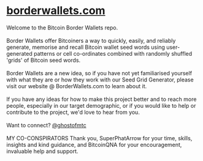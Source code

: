 # <a href="https://borderwallets.com">borderwallets.com</a>
Welcome to the Bitcoin Border Wallets repo.
<br>
<br>
Border Wallets offer Bitcoiners a way to quickly, easily, and reliably generate, memorise and recall Bitcoin wallet seed words using user-generated patterns or cell co-ordinates combined with randomly shuffled 'grids' of Bitcoin seed words.
<br>
<br>
Border Wallets are a new idea, so if you have not yet familiarised yourself with what they are or how they work with our Seed Grid Generator,
please visit our website @ BorderWallets.com to learn about it.
<br>
<br>
If you have any ideas for how to make this project better and to reach more people, especially in our target demographic,
or if you would like to help or contribute to the project, we'd love to hear from you.
<br><br>
Want to connect? [@ghostofmtc](https://twitter.com/GhostofMtc)
<br><br>
MY CO-CONSPIRATORS
Thank you, SuperPhatArrow for your time, skills, insights and kind guidance, and BitcoinQNA for your encouragement, invaluable help and support. 

